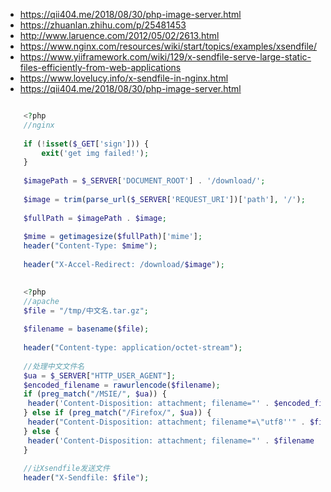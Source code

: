 * https://qii404.me/2018/08/30/php-image-server.html
* https://zhuanlan.zhihu.com/p/25481453
* http://www.laruence.com/2012/05/02/2613.html
* https://www.nginx.com/resources/wiki/start/topics/examples/xsendfile/
* https://www.yiiframework.com/wiki/129/x-sendfile-serve-large-static-files-efficiently-from-web-applications
* https://www.lovelucy.info/x-sendfile-in-nginx.html
* https://qii404.me/2018/08/30/php-image-server.html

```php

    <?php
    //nginx
    
    if (!isset($_GET['sign'])) {
        exit('get img failed!');
    }
    
    $imagePath = $_SERVER['DOCUMENT_ROOT'] . '/download/';
    
    $image = trim(parse_url($_SERVER['REQUEST_URI'])['path'], '/');
    
    $fullPath = $imagePath . $image;
    
    $mime = getimagesize($fullPath)['mime'];
    header("Content-Type: $mime");
    
    header("X-Accel-Redirect: /download/$image");
    
```
```php
    <?php
    //apache
    $file = "/tmp/中文名.tar.gz";
 
    $filename = basename($file);
 
    header("Content-type: application/octet-stream");
 
    //处理中文文件名
    $ua = $_SERVER["HTTP_USER_AGENT"];
    $encoded_filename = rawurlencode($filename);
    if (preg_match("/MSIE/", $ua)) {
     header('Content-Disposition: attachment; filename="' . $encoded_filename . '"');
    } else if (preg_match("/Firefox/", $ua)) {
     header("Content-Disposition: attachment; filename*=\"utf8''" . $filename . '"');
    } else {
     header('Content-Disposition: attachment; filename="' . $filename . '"');
    }
 
    //让Xsendfile发送文件
    header("X-Sendfile: $file");
```